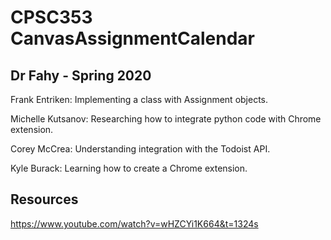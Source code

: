 # CPSC353 CanvasAssignmentCalendar
## Dr Fahy - Spring 2020

Frank Entriken: Implementing a class with Assignment objects. 

Michelle Kutsanov: Researching how to integrate python code with Chrome extension.

Corey McCrea: Understanding integration with the Todoist API.

Kyle Burack: Learning how to create a Chrome extension.

## Resources
https://www.youtube.com/watch?v=wHZCYi1K664&t=1324s
